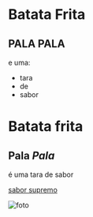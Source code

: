  # Batata Frita
 ## __PALA PALA__

e uma:

- tara
- de
- sabor

# Batata frita
## __Pala__ _Pala_

é uma tara de sabor

[sabor supremo](https://www.youtube.com/watch?v=pL_MlbPo3kg)

![foto](https://www.google.com/url?sa=i&url=https%3A%2F%2Fwww.continente.pt%2Fproduto%2Fbatatas-fritas-palha-caseira-pala-pala-7571550.html&psig=AOvVaw1UkCiSVOIl29X9AADlosaL&ust=1699097316817000&source=images&cd=vfe&ved=0CBEQjRxqFwoTCJiSrPLcp4IDFQAAAAAdAAAAABAW)